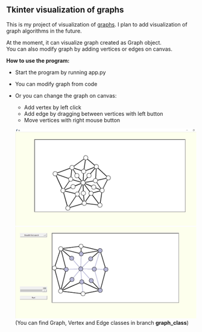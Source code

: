## **Tkinter visualization of graphs**
This is my project of visualization of 
[graphs](https://en.wikipedia.org/wiki/Graph_\(discrete_mathematics\)). I plan to add visualization of graph algorithms in the future.

At the moment, it can visualize graph created as Graph object.\
You can also modify graph by adding vertices or edges on canvas.

**How to use the program:**
* Start the program by running app.py
* You can modify graph from code
* Or you can change the graph on canvas:
    - Add vertex by left click
    - Add edge by dragging between vertices with left button
    - Move vertices with right mouse button
    
    ![screenshot](screenshots/screen.png)\
    ![screenshot_2](screenshots/screen%232.png)\
(You can find Graph, Vertex and Edge classes in branch **graph_class**)
  
